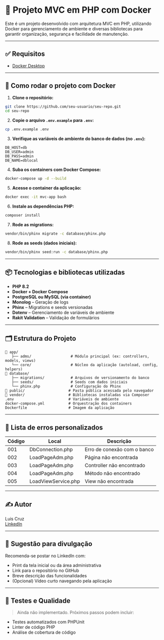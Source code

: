 # 🧰 Projeto MVC em PHP com Docker

Este é um projeto desenvolvido com arquitetura MVC em PHP, utilizando Docker para gerenciamento de ambiente e diversas bibliotecas para garantir organização, segurança e facilidade de manutenção.

---

## ✅ Requisitos

- [Docker Desktop](https://www.docker.com/products/docker-desktop)

---

## 🚀 Como rodar o projeto com Docker

1. **Clone o repositório:**

```bash
git clone https://github.com/seu-usuario/seu-repo.git
cd seu-repo
```

2. **Copie o arquivo `.env.example` para `.env`:**

```bash
cp .env.example .env
```

3. **Verifique as variáveis de ambiente do banco de dados (no `.env`):**

```env
DB_HOST=db
DB_USER=admin
DB_PASS=admin
DB_NAME=dblocal
```

4. **Suba os containers com Docker Compose:**

```bash
docker-compose up -d --build
```

5. **Acesse o container da aplicação:**

```bash
docker exec -it mvc-app bash
```

6. **Instale as dependências PHP:**

```bash
composer install
```

7. **Rode as migrations:**

```bash
vendor/bin/phinx migrate -c database/phinx.php
```

8. **Rode as seeds (dados iniciais):**

```bash
vendor/bin/phinx seed:run -c database/phinx.php
```

---

## 📦 Tecnologias e bibliotecas utilizadas

- **PHP 8.2**
- **Docker + Docker Compose**
- **PostgreSQL ou MySQL (via container)**
- **Monolog** – Geração de logs
- **Phinx** – Migrations e seeds versionadas
- **Dotenv** – Gerenciamento de variáveis de ambiente
- **Rakit Validation** – Validação de formulários

---

## 🗂️ Estrutura do Projeto

```
📁 app/
   ├── adms/                  # Módulo principal (ex: controllers, models, views)
   └── core/                  # Núcleo da aplicação (autoload, config, helpers)
📁 database/
   ├── migrations/            # Arquivos de versionamento do banco
   ├── seeds/                 # Seeds com dados iniciais
   └── phinx.php              # Configuração do Phinx
📁 public/                    # Pasta pública acessada pelo navegador
📁 vendor/                    # Bibliotecas instaladas via Composer
.env                         # Variáveis de ambiente
docker-compose.yml           # Orquestração dos containers
Dockerfile                   # Imagem da aplicação
```

---

## 🐞 Lista de erros personalizados

| Código | Local               | Descrição                   |
| ------ | ------------------- | --------------------------- |
| 001    | DbConnection.php    | Erro de conexão com o banco |
| 002    | LoadPageAdm.php     | Página não encontrada       |
| 003    | LoadPageAdm.php     | Controller não encontrado   |
| 004    | LoadPageAdm.php     | Método não encontrado       |
| 005    | LoadViewService.php | View não encontrada         |

---

## ✍️ Autor

Luis Cruz  
[LinkedIn](https://www.linkedin.com/in/seu-perfil)

---

## 📸 Sugestão para divulgação

Recomenda-se postar no LinkedIn com:

- Print da tela inicial ou da área administrativa
- Link para o repositório no GitHub
- Breve descrição das funcionalidades
- (Opcional) Vídeo curto navegando pela aplicação

---

## 🧪 Testes e Qualidade

> Ainda não implementado. Próximos passos podem incluir:

- Testes automatizados com PHPUnit
- Linter de código PHP
- Análise de cobertura de código

